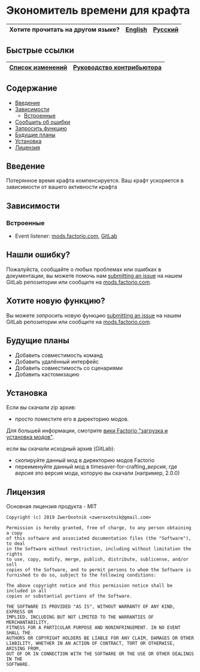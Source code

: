 # Экономитель времени для крафта

Хотите прочитать на другом языке? | [English](/README.md) | [Русский](/docs/ru/README.md)
|---|---|---|

## Быстрые ссылки

[Список изменений](CHANGELOG.md) | [Руководство контрибьютора](CONTRIBUTING.md)
|---|---|

## Содержание

* [Введение](#overview)
* [Зависимости](#dependencies)
    * [Встроенные](#embedded)
* [Сообщить об ошибки](#issue)
* [Запросить функцию](#feature)
* [Будущие планы](#future-plans)
* [Установка](#installing)
* [Лицензия](#license)

## <a name="overview"></a> Введение

Потерянное время крафта компенсируется. Ваш крафт ускоряется в зависимости от вашего активности крафта

## <a name="Optional"></a> Зависимости

### <a name="embedded"></a> Встроенные

* Event listener: [mods.factorio.com](https://mods.factorio.com/mod/event-listener), [GitLab](https://gitlab.com/ZwerOxotnik/event-listener)

## <a name="issue"></a> Нашли ошибку?

Пожалуйста, сообщайте о любых проблемах или ошибках в документации, вы можете помочь нам
[submitting an issue](https://gitlab.com/ZwerOxotnik/timesaver-for-crafting/issues) на нашем GitLab репозитории или сообщите на [mods.factorio.com](https://mods.factorio.com/mod/timesaver-for-crafting/discussion).

## <a name="feature"></a> Хотите новую функцию?

Вы можете *запросить* новую функцию [submitting an issue](https://gitlab.com/ZwerOxotnik/timesaver-for-crafting/issues) на нашем GitLab репозитории или сообщите на [mods.factorio.com](https://mods.factorio.com/mod/timesaver-for-crafting/discussion).

## <a name="future-plans"></a> Будущие планы

* Добавить совместимость команд
* Добавить удалённый интерфейс
* Добавить совместимость со сценариями
* Добавить кастомизацию

## Установка

Если вы скачали zip архив:

* просто поместите его в директорию модов.

Для большей информации, смотрите [вики Factorio "загрузка и установка модов"](https://wiki.factorio.com/Modding/ru#.D0.97.D0.B0.D0.B3.D1.80.D1.83.D0.B7.D0.BA.D0.B0_.D0.B8_.D1.83.D1.81.D1.82.D0.B0.D0.BD.D0.BE.D0.B2.D0.BA.D0.B0_.D0.BC.D0.BE.D0.B4.D0.BE.D0.B2).

если вы скачали исходный архив (GitLab):

* скопируйте данный мод в директорию модов Factorio
* переименуйте данный мод в timesaver-for-crafting_*версия*, где *версия* это версия мода, которую вы скачали (например, 2.0.0)

## Лицензия

Основная лицензия продукта - MIT
```
Copyright (c) 2019 ZwerOxotnik <zweroxotnik@gmail.com>

Permission is hereby granted, free of charge, to any person obtaining a copy
of this software and associated documentation files (the "Software"), to deal
in the Software without restriction, including without limitation the rights
to use, copy, modify, merge, publish, distribute, sublicense, and/or sell
copies of the Software, and to permit persons to whom the Software is
furnished to do so, subject to the following conditions:

The above copyright notice and this permission notice shall be included in all
copies or substantial portions of the Software.

THE SOFTWARE IS PROVIDED "AS IS", WITHOUT WARRANTY OF ANY KIND, EXPRESS OR
IMPLIED, INCLUDING BUT NOT LIMITED TO THE WARRANTIES OF MERCHANTABILITY,
FITNESS FOR A PARTICULAR PURPOSE AND NONINFRINGEMENT. IN NO EVENT SHALL THE
AUTHORS OR COPYRIGHT HOLDERS BE LIABLE FOR ANY CLAIM, DAMAGES OR OTHER
LIABILITY, WHETHER IN AN ACTION OF CONTRACT, TORT OR OTHERWISE, ARISING FROM,
OUT OF OR IN CONNECTION WITH THE SOFTWARE OR THE USE OR OTHER DEALINGS IN THE
SOFTWARE.
```

[homepage]: http://mods.factorio.com/mod/timesaver-for-crafting
[Factorio]: https://factorio.com/
